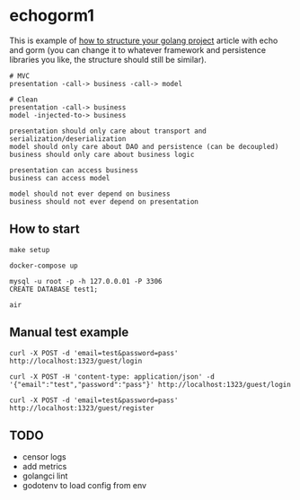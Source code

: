 
# echogorm1

This is example of [how to structure your golang project](https://kokizzu.blogspot.com/2022/05/how-to-structure-layer-your-golang-project.html) article with echo and gorm (you can change it to whatever framework and persistence libraries you like, the structure should still be similar).

```
# MVC
presentation -call-> business -call-> model

# Clean
presentation -call-> business
model -injected-to-> business

presentation should only care about transport and serialization/deserialization
model should only care about DAO and persistence (can be decoupled)
business should only care about business logic

presentation can access business
business can access model

model should not ever depend on business
business should not ever depend on presentation
```

## How to start

```shell
make setup

docker-compose up

mysql -u root -p -h 127.0.0.01 -P 3306
CREATE DATABASE test1;

air
```

## Manual test example

```shell
curl -X POST -d 'email=test&password=pass' http://localhost:1323/guest/login

curl -X POST -H 'content-type: application/json' -d '{"email":"test","password":"pass"}' http://localhost:1323/guest/login

curl -X POST -d 'email=test&password=pass' http://localhost:1323/guest/register
```

## TODO
- censor logs
- add metrics
- golangci lint
- godotenv to load config from env
